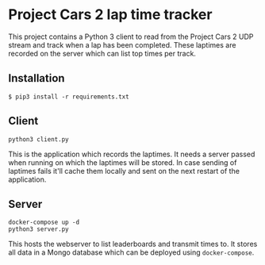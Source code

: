 # Project Cars 2 lap time  tracker

This project contains a Python 3 client to read from the Project Cars 2 UDP stream and track when a lap has been completed. These laptimes are recorded on the server which can list top times per track.

## Installation

```
$ pip3 install -r requirements.txt
```

## Client

```
python3 client.py
```

This is the application which records the laptimes. It needs a server passed when running on which the laptimes will be stored.
In case sending of laptimes fails it'll cache them locally and sent on the next restart of the application.

## Server

```
docker-compose up -d 
python3 server.py
```

This hosts the webserver to list leaderboards and transmit times to. It stores all data in a Mongo database which can be deployed using `docker-compose`.